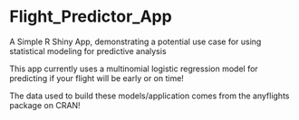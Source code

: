 # Flight_Predictor_App
A Simple R Shiny App, demonstrating a potential use case for using statistical modeling for predictive analysis

This app currently uses a multinomial logistic regression model for predicting if your flight will be early or on time!

The data used to build these models/application comes from the anyflights package on CRAN!
